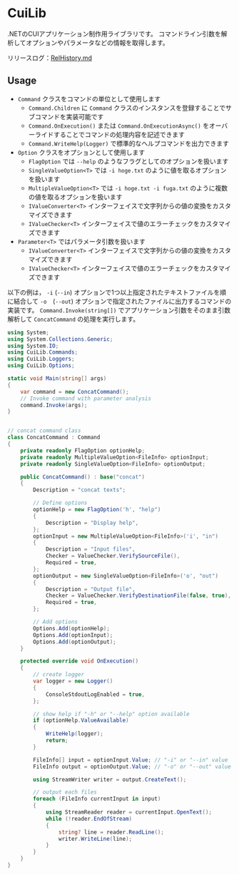 # CuiLib

.NETのCUIアプリケーション制作用ライブラリです。
コマンドライン引数を解析してオプションやパラメータなどの情報を取得します。

リリースログ：[RelHistory.md](https://github.com/Funny-Silkie/CuiLib/blob/master/docs/RelHistory.md)

## Usage

- `Command` クラスをコマンドの単位として使用します
  - `Command.Children` に `Command` クラスのインスタンスを登録することでサブコマンドを実装可能です
  - `Command.OnExecution()` または `Command.OnExecutionAsync()` をオーバーライドすることでコマンドの処理内容を記述できます
  - `Command.WriteHelp(Logger)` で標準的なヘルプコマンドを出力できます
- `Option` クラスをオプションとして使用します
  - `FlagOption` では `--help` のようなフラグとしてのオプションを扱います
  - `SingleValueOption<T>` では `-i hoge.txt` のように値を取るオプションを扱います
  - `MultipleValueOption<T>` では `-i hoge.txt -i fuga.txt` のように複数の値を取るオプションを扱います
  - `IValueConverter<T>` インターフェイスで文字列からの値の変換をカスタマイズできます
  - `IValueChecker<T>` インターフェイスで値のエラーチェックをカスタマイズできます
- `Parameter<T>` ではパラメータ引数を扱います
  - `IValueConverter<T>` インターフェイスで文字列からの値の変換をカスタマイズできます
  - `IValueChecker<T>` インターフェイスで値のエラーチェックをカスタマイズできます

以下の例は， `-i` (`--in`) オプションで1つ以上指定されたテキストファイルを順に結合して `-o`　(`--out`) オプションで指定されたファイルに出力するコマンドの実装です。
`Command.Invoke(string[])` でアプリケーション引数をそのまま引数解析して `ConcatCommand` の処理を実行します。

```cs
using System;
using System.Collections.Generic;
using System.IO;
using CuiLib.Commands;
using CuiLib.Loggers;
using CuiLib.Options;

static void Main(string[] args)
{
    var command = new ConcatCommand();
    // Invoke command with parameter analysis
    command.Invoke(args);
}


// concat command class
class ConcatCommand : Command
{
    private readonly FlagOption optionHelp;
    private readonly MultipleValueOption<FileInfo> optionInput;
    private readonly SingleValueOption<FileInfo> optionOutput;

    public ConcatCommand() : base("concat")
    {
        Description = "concat texts";

        // Define options
        optionHelp = new FlagOption('h', "help")
        {
            Description = "Display help",
        };
        optionInput = new MultipleValueOption<FileInfo>('i', "in")
        {
            Description = "Input files",
            Checker = ValueChecker.VerifySourceFile(),
            Required = true,
        };
        optionOutput = new SingleValueOption<FileInfo>('o', "out")
        {
            Description = "Output file",
            Checker = ValueChecker.VerifyDestinationFile(false, true),
            Required = true,
        };

        // Add options
        Options.Add(optionHelp);
        Options.Add(optionInput);
        Options.Add(optionOutput);
    }

    protected override void OnExecution()
    {
        // create logger
        var logger = new Logger()
        {
            ConsoleStdoutLogEnabled = true,
        };

        // show help if "-h" or "--help" option available
        if (optionHelp.ValueAvailable)
        {
            WriteHelp(logger);
            return;
        }

        FileInfo[] input = optionInput.Value; // "-i" or "--in" value
        FileInfo output = optionOutput.Value; // "-o" or "--out" value

        using StreamWriter writer = output.CreateText();

        // output each files
        foreach (FileInfo currentInput in input)
        {
            using StreamReader reader = currentInput.OpenText();
            while (!reader.EndOfStream)
            {
                string? line = reader.ReadLine();
                writer.WriteLine(line);
            }
        }
    }
}
```
